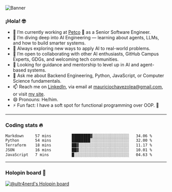![Banner](banner.gif)
### ¡Hola! 🤓

* 🔭 I’m currently working at [Petco](https://www.petco.com) 🐶 as a Senior Software Engineer.
* 🤖 I’m diving deep into AI Engineering — learning about agents, LLMs, and how to build smarter systems.
* 🌱 Always exploring new ways to apply AI to real-world problems.
* 👯 I’m open to collaborating with other AI enthusiasts, GitHub Campus Experts, GDGs, and welcoming tech communities.
* 🤝 Looking for guidance and mentorship to level up in AI and agent-based systems.
* 💬 Ask me about Backend Engineering, Python, JavaScript, or Computer Science fundamentals.
* 📫 Reach me on [LinkedIn](https://www.linkedin.com/in/ultr4nerd), via email at [mauriciochavezolea@gmail.com](mailto:mauriciochavezolea@gmail.com), or visit [my site](https://mauriciochavez.dev).
* 😄 Pronouns: He/him.
* ⚡ Fun fact: I have a soft spot for functional programming over OOP. 🤭
---

### Coding stats 🔥

<!--START_SECTION:waka-->

```txt
Markdown     57 mins         ████████▓░░░░░░░░░░░░░░░░   34.06 %
Python       54 mins         ████████░░░░░░░░░░░░░░░░░   32.00 %
Terraform    18 mins         ██▓░░░░░░░░░░░░░░░░░░░░░░   11.17 %
JSON         16 mins         ██▓░░░░░░░░░░░░░░░░░░░░░░   10.01 %
JavaScript   7 mins          █░░░░░░░░░░░░░░░░░░░░░░░░   04.63 %
```

<!--END_SECTION:waka-->

---

### Holopin board 🦖

[![@ultr4nerd's Holopin board](https://holopin.me/ultr4nerd)](https://holopin.io/@ultr4nerd)
